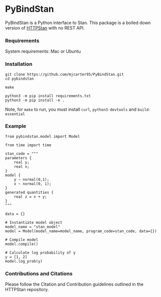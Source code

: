 # PyBindStan
PyBindStan is a Python interface to Stan. This package is a boiled down version of [HTTPStan](https://github.com/stan-dev/httpstan) with no REST API.

### Requirements
System requirements: Mac or Ubuntu


### Installation

```
git clone https://github.com/mjcarter95/PyBindStan.git
cd pybindstan

make

python3 -m pip install requirements.txt
python3 -m pip install -e .
```

Note, for `make` to run, you must install `curl`, `python3-devtools` and `build-essential`

### Example
```
from pybindstan.model import Model

from time import time

stan_code = """
parameters {
    real y;
    real x;
}
model {
    y ~ normal(0,1);
    x ~ normal(0, 1);
}
generated quantities {
    real z = x + y;
}
"""

data = {}

# Instantiate model object
model_name = "stan_model"
model = Model(model_name=model_name, program_code=stan_code, data={})

# Compile model
model.compile()

# Calculate log probability of y
y = [1, 2]
model.log_prob(y)
```

### Contributions and Citations
Please follow the Citation and Contribution guidelines outlined in the HTTPStan repository.
